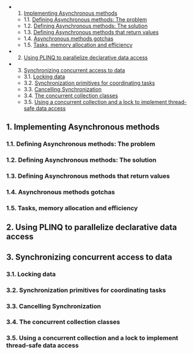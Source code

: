 <!-- vscode-markdown-toc -->
* 1. [Implementing Asynchronous methods](#ImplementingAsynchronousmethods)
	* 1.1. [Defining Asynchronous methods: The problem](#DefiningAsynchronousmethods:Theproblem)
	* 1.2. [Defining Asynchronous methods: The solution](#DefiningAsynchronousmethods:Thesolution)
	* 1.3. [Defining Asynchronous methods that return values](#DefiningAsynchronousmethodsthatreturnvalues)
	* 1.4. [Asynchronous methods gotchas](#Asynchronousmethodsgotchas)
	* 1.5. [Tasks, memory allocation and efficiency](#Tasksmemoryallocationandefficiency)
* 2. [Using PLINQ to parallelize declarative data access](#UsingPLINQtoparallelizedeclarativedataaccess)
* 3. [Synchronizing concurrent access to data](#Synchronizingconcurrentaccesstodata)
	* 3.1. [Locking data](#Lockingdata)
	* 3.2. [Synchronization primitives for coordinating tasks](#Synchronizationprimitivesforcoordinatingtasks)
	* 3.3. [Cancelling Synchronization](#CancellingSynchronization)
	* 3.4. [The concurrent collection classes](#Theconcurrentcollectionclasses)
	* 3.5. [Using a concurrent collection and a lock to implement thread-safe data access](#Usingaconcurrentcollectionandalocktoimplementthread-safedataaccess)

<!-- vscode-markdown-toc-config
	numbering=true
	autoSave=true
	/vscode-markdown-toc-config -->
<!-- /vscode-markdown-toc -->

##  1. <a name='ImplementingAsynchronousmethods'></a>Implementing Asynchronous methods

###  1.1. <a name='DefiningAsynchronousmethods:Theproblem'></a>Defining Asynchronous methods: The problem

###  1.2. <a name='DefiningAsynchronousmethods:Thesolution'></a>Defining Asynchronous methods: The solution

###  1.3. <a name='DefiningAsynchronousmethodsthatreturnvalues'></a>Defining Asynchronous methods that return values

###  1.4. <a name='Asynchronousmethodsgotchas'></a>Asynchronous methods gotchas

###  1.5. <a name='Tasksmemoryallocationandefficiency'></a>Tasks, memory allocation and efficiency

##  2. <a name='UsingPLINQtoparallelizedeclarativedataaccess'></a>Using PLINQ to parallelize declarative data access

##  3. <a name='Synchronizingconcurrentaccesstodata'></a>Synchronizing concurrent access to data

###  3.1. <a name='Lockingdata'></a>Locking data

###  3.2. <a name='Synchronizationprimitivesforcoordinatingtasks'></a>Synchronization primitives for coordinating tasks

###  3.3. <a name='CancellingSynchronization'></a>Cancelling Synchronization

###  3.4. <a name='Theconcurrentcollectionclasses'></a>The concurrent collection classes

###  3.5. <a name='Usingaconcurrentcollectionandalocktoimplementthread-safedataaccess'></a>Using a concurrent collection and a lock to implement thread-safe data access